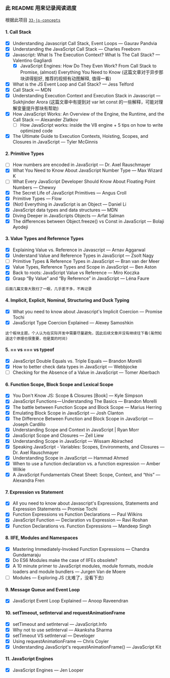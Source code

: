 ### 此 README 用来记录阅读进度

根据此项目 [`33-js-concepts`](https://github.com/leonardomso/33-js-concepts)

#### 1. Call Stack

- [x] Understanding Javascript Call Stack, Event Loops — Gaurav Pandvia
- [x] Understanding the JavaScript Call Stack — Charles Freeborn
- [x] Javascript: What Is The Execution Context? What Is The Call Stack? — Valentino Gagliardi
  - [x] JavaScript Engines: How Do They Even Work? From Call Stack to Promise, (almost) Everything You Need to Know (这篇文章对于异步那块讲得挺好, 推荐的视频有动图解释, 值得一看)
- [x] What is the JS Event Loop and Call Stack? — Jess Telford
- [x] Call Stack — MDN
- [x] Understanding Execution Context and Execution Stack in Javascript — Sukhjinder Arora (这篇文章中有提到对 var let const 的一些解释，可能对理解变量提升那块有帮助)
- [x] How JavaScript Works: An Overview of the Engine, the Runtime, and the Call Stack — Alexander Zlatkov
  - [ ] How JavaScript works: inside the V8 engine + 5 tips on how to write optimized code
- [x] The Ultimate Guide to Execution Contexts, Hoisting, Scopes, and Closures in JavaScript — Tyler McGinnis

#### 2. Primitive Types

- [ ] How numbers are encoded in JavaScript — Dr. Axel Rauschmayer
- [x] What You Need to Know About JavaScript Number Type — Max Wizard K
- [ ] What Every JavaScript Developer Should Know About Floating Point Numbers — Chewxy
- [x] The Secret Life of JavaScript Primitives — Angus Croll
- [x] Primitive Types — Flow
- [x] (Not) Everything in JavaScript is an Object — Daniel Li
- [x] JavaScript data types and data structures — MDN
- [x] Diving Deeper in JavaScripts Objects — Arfat Salman
- [x] The differences between Object.freeze() vs Const in JavaScript — Bolaji Ayodeji

#### 3. Value Types and Reference Types
- [x] Explaining Value vs. Reference in Javascript — Arnav Aggarwal
- [x] Understand Value and Reference Types in JavaScript — Zsolt Nagy
- [ ] Primitive Types & Reference Types in JavaScript — Bran van der Meer
- [x] Value Types, Reference Types and Scope in JavaScript — Ben Aston
- [x] Back to roots: JavaScript Value vs Reference — Miro Koczka
- [x] Grasp “By Value” and “By Reference” in JavaScript — Léna Faure

`后面几篇文章大致扫了一眼，几乎差不多，不再记录`

#### 4. Implicit, Explicit, Nominal, Structuring and Duck Typing
- [x] What you need to know about Javascript's Implicit Coercion — Promise Tochi
- [x] JavaScript Type Coercion Explained — Alexey Samoshkin

`这个板块主题，个人认为在实际开发中需要尽量避免，因此后续文章并没有继续往下看(虽然知道这个原理也很重要，但是莫的时间)`

#### 5. == vs === vs typeof
- [x] JavaScript Double Equals vs. Triple Equals — Brandon Morelli
- [x] How to better check data types in JavaScript — Webbjocke
- [ ] Checking for the Absence of a Value in JavaScript — Tomer Aberbach

#### 6. Function Scope, Block Scope and Lexical Scope
- [x] You Don't Know JS: Scope & Closures [Book] — Kyle Simpson
- [x] JavaScript Functions — Understanding The Basics — Brandon Morelli
- [x] The battle between Function Scope and Block Scope — Marius Herring
- [x] Emulating Block Scope in JavaScript — Josh Clanton
- [x] The Difference Between Function and Block Scope in JavaScript — Joseph Cardillo
- [x] Understanding Scope and Context in JavaScript | Ryan Morr
- [x] JavaScript Scope and Closures — Zell Liew
- [x] Understanding Scope in JavaScript — Wissam Abirached
- [x] Speaking JavaScript - Variables: Scopes, Environments, and Closures — Dr. Axel Rauschmayer
- [x] Understanding Scope in JavaScript ― Hammad Ahmed
- [x] When to use a function declaration vs. a function expression ― Amber Wilkie
- [x] A JavaScript Fundamentals Cheat Sheet: Scope, Context, and “this” ― Alexandra Fren

#### 7. Expression vs Statement
- [x] All you need to know about Javascript's Expressions, Statements and Expression Statements — Promise Tochi
- [x] Function Expressions vs Function Declarations — Paul Wilkins
- [x] JavaScript Function — Declaration vs Expression — Ravi Roshan
- [x] Function Declarations vs. Function Expressions — Mandeep Singh

#### 8. IIFE, Modules and Namespaces
- [x] Mastering Immediately-Invoked Function Expressions ― Chandra Gundamaraju
- [x] Do ES6 Modules make the case of IIFEs obsolete?
- [x] A 10 minute primer to JavaScript modules, module formats, module loaders and module bundlers ― Jurgen Van de Moere
- [ ] Modules ― Exploring JS (太难了，没看下去)

#### 9. Message Queue and Event Loop
- [x] JavaScript Event Loop Explained — Anoop Raveendran

#### 10. setTimeout, setInterval and requestAnimationFrame
- [x] setTimeout and setInterval — JavaScript.Info
- [x] Why not to use setInterval — Akanksha Sharma
- [x] setTimeout VS setInterval — Develoger
- [x] Using requestAnimationFrame — Chris Coyier
- [x] Understanding JavaScript's requestAnimationFrame() — JavaScript Kit

#### 11. JavaScript Engines
- [x] JavaScript Engines — Jen Looper